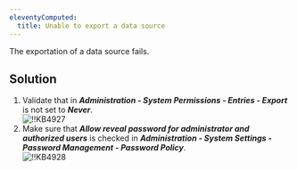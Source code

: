 ```yaml
---
eleventyComputed:
  title: Unable to export a data source
---
```

The exportation of a data source fails.
## Solution
1. Validate that in ***Administration - System Permissions - Entries - Export*** is not set to ***Never***.  
![!!KB4927](https://webdevolutions.azureedge.net/docs/en/kb/KB4927.png)
1. Make sure that ***Allow reveal password for administrator and authorized users*** is checked in ***Administration - System Settings - Password Management - Password Policy***.  
![!!KB4928](https://webdevolutions.azureedge.net/docs/en/kb/KB4928.png)
